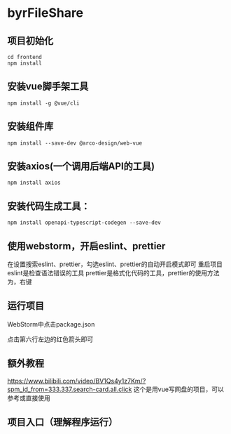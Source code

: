 # byrFileShare

## 项目初始化
```
cd frontend
npm install
```
## 安装vue脚手架工具
```
npm install -g @vue/cli
```
## 安装组件库
```
npm install --save-dev @arco-design/web-vue
```
## 安装axios(一个调用后端API的工具)
```
npm install axios
```

## 安装代码生成工具：
```
npm install openapi-typescript-codegen --save-dev
```

## 使用webstorm，开启eslint、prettier
在设置搜索eslint、prettier，勾选eslint、prettier的自动开启模式即可
重启项目
eslint是检查语法错误的工具
prettier是格式化代码的工具，prettier的使用方法为，右键

## 运行项目
WebStorm中点击package.json

点击第六行左边的红色箭头即可

## 额外教程
https://www.bilibili.com/video/BV1Qs4y1z7Km/?spm_id_from=333.337.search-card.all.click
这个是用vue写网盘的项目，可以参考或直接使用

## 项目入口（理解程序运行）
